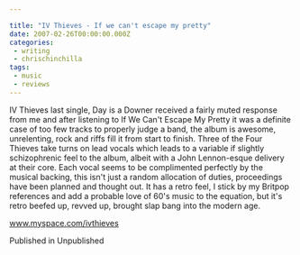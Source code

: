 ```yaml
---

title: "IV Thieves - If we can't escape my pretty"
date: 2007-02-26T00:00:00.000Z
categories:
 - writing
 - chrischinchilla
tags: 
 - music 
 - reviews
---
```


IV Thieves last single, Day is a Downer received a fairly muted response from me and after listening to If We Can't Escape My Pretty it was a definite case of too few tracks to properly judge a band, the album is awesome, unrelenting, rock and riffs fill it from start to finish. Three of the Four Thieves take turns on lead vocals which leads to a variable if slightly schizophrenic feel to the album, albeit with a John Lennon-esque delivery at their core. Each vocal seems to be complimented perfectly by the musical backing, this isn't just a random allocation of duties, proceedings have been planned and thought out. It has a retro feel, I stick by my Britpop references and add a probable love of 60's music to the equation, but it's retro beefed up, revved up, brought slap bang into the modern age.

<a href=https://www.myspace.com/ivthieves target=_blank>www.myspace.com/ivthieves</a>

Published in Unpublished
